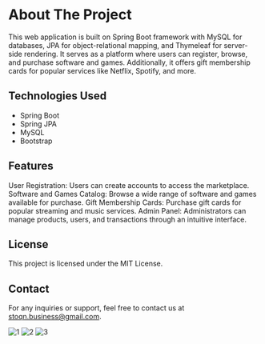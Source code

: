 # About The Project
This web application is built on Spring Boot framework with MySQL for databases, JPA for object-relational mapping, and Thymeleaf for server-side rendering.
It serves as a platform where users can register, browse, and purchase software and games. Additionally, it offers gift membership cards for popular services like Netflix, Spotify, and more.

## Technologies Used
 * Spring Boot
 * Spring JPA
 * MySQL
 * Bootstrap


## Features
User Registration: Users can create accounts to access the marketplace.
Software and Games Catalog: Browse a wide range of software and games available for purchase.
Gift Membership Cards: Purchase gift cards for popular streaming and music services.
Admin Panel: Administrators can manage products, users, and transactions through an intuitive interface.

## License
This project is licensed under the MIT License.

## Contact
For any inquiries or support, feel free to contact us at stoqn.business@gmail.com.

![1](https://github.com/StoyanMihaylov99/SoftBuy/assets/107346999/f42a97eb-bf5b-4c6b-8a86-0260987a48cc)
![2](https://github.com/StoyanMihaylov99/SoftBuy/assets/107346999/18d241c5-1662-4cc9-ba1e-3647db5680ea)
![3](https://github.com/StoyanMihaylov99/SoftBuy/assets/107346999/8b6207af-cce1-4bd1-aa77-ffe590a57888)


